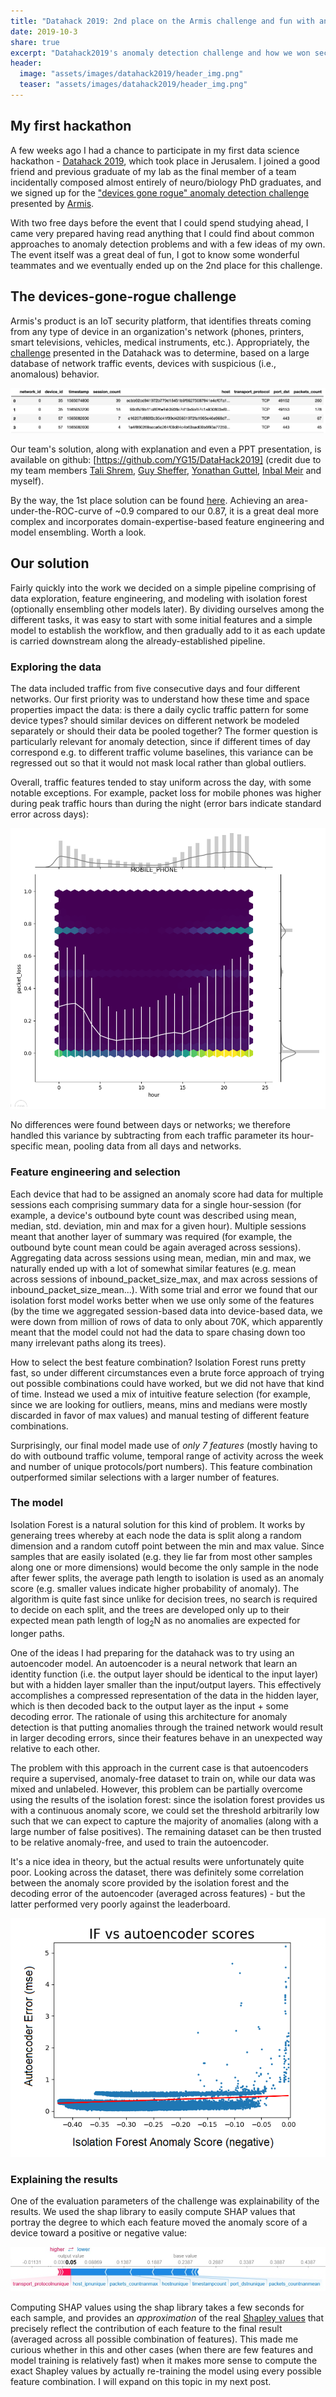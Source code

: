 ```yaml
---
title: "Datahack 2019: 2nd place on the Armis challenge and fun with anomaly detection"
date: 2019-10-3
share: true
excerpt: "Datahack2019's anomaly detection challenge and how we won second place by keepin' it simple"
header:
  image: "assets/images/datahack2019/header_img.png"
  teaser: "assets/images/datahack2019/header_img.png"
---
```


## My first hackathon
A few weeks ago I had a chance to participate in my first data science hackathon - [Datahack 2019](https://www.datahack.org.il/), which took place in Jerusalem. I joined a good friend and previous graduate of my lab as the final member of a team incidentally composed almost entirely of neuro/biology PhD graduates, and we signed up for the ["devices gone rogue" anomaly detection challenge](https://www.datahack.org.il/challenge/armis-devices-gone-rogue) presented by [Armis](https://www.armis.com/).

With two free days before the event that I could spend studying ahead, I came very prepared having read anything that I could find about common approaches to anomaly detection problems and with a few ideas of my own. The event itself was a great deal of fun, I got to know some wonderful teammates and we eventually ended up on the 2nd place for this challenge.

## The devices-gone-rogue challenge

Armis's product is an IoT security platform, that identifies threats coming from any type of device in an organization's network (phones, printers, smart televisions, vehicles, medical instruments, etc.). Appropriately, the [challenge](https://github.com/armis-security/DataHack2019) presented in the Datahack was to determine, based on a large database of network traffic events, devices with suspicious (i.e., anomalous) behavior.

![sessions image](../assets/images/datahack2019/sessions.png "Taken from https://github.com/armis-security/DataHack2019")

Our team's solution, along with explanation and even a PPT presentation, is available on github: [https://github.com/YG15/DataHack2019] (credit due to my team members [Tali Shrem](https://www.linkedin.com/in/talia-shrem-84a404a9/), [Guy Sheffer](https://www.linkedin.com/in/guy-sheffer-79761634/), [Yonathan Guttel](https://www.linkedin.com/in/yonathan-guttel/), [Inbal Meir](https://www.linkedin.com/in/inbal-meir-177b5516/) and myself).

By the way, the 1st place solution can be found [here](https://github.com/dmarcous/Self-Supervised-Network-Anomaly-Detection?fbclid=IwAR02I0JsfydDS1ud7uHezbw9CbwZWBNROpRTlmY54os0bEmDtV0daw2dfa0). Achieving an area-under-the-ROC-curve of ~0.9 compared to our 0.87, it is a great deal more complex and incorporates domain-expertise-based feature engineering and model ensembling. Worth a look.

## Our solution
Fairly quickly into the work we decided on a simple pipeline comprising of data exploration, feature engineering, and modeling with isolation forest (optionally ensembling other models later). By dividing ourselves among the different tasks, it was easy to start with some initial features and a simple model to establish the workflow, and then gradually add to it as each update is carried downstream along the already-established pipeline.

### Exploring the data
The data included traffic from five consecutive days and four different networks. Our first priority was to understand how these time and space properties impact the data: is there a daily cyclic traffic pattern for some device types? should similar devices on different network be modeled separately or should their data be pooled together? The former question is particularly relevant for anomaly detection, since if different times of day correspond e.g. to different traffic volume baselines, this variance can be regressed out so that it would not mask local rather than global outliers.  

Overall, traffic features tended to stay uniform across the day, with some notable exceptions. For example, packet loss for mobile phones was higher during peak traffic hours than during the night (error bars indicate standard error across days):

![mobile phone packet loss over time](../assets/images/datahack2019/mobile_packet_loss.png)

No differences were found between days or networks; we therefore handled this variance by subtracting from each traffic parameter its hour-specific mean, pooling data from all days and networks.

### Feature engineering and selection

Each device that had to be assigned an anomaly score had data for multiple sessions each comprising summary data for a single hour-session (for example, a device's outbound byte count was described using mean, median, std. deviation, min and max for a given hour). Multiple sessions meant that another layer of summary was required (for example, the outbound byte count mean could be again averaged across sessions). Aggregating data across sessions using mean, median, min and max, we naturally ended up with a lot of somewhat similar features (e.g. mean across sessions of inbound_packet_size_max, and max across sessions of inbound_packet_size_mean...). With some trial and error we found that our isolation forst model works better when we use only some of the features (by the time we aggregated session-based data into device-based data, we were down from million of rows of data to only about 70K, which apparently meant that the model could not had the data to spare chasing down too many irrelevant paths along its trees).

How to select the best feature combination? Isolation Forest runs pretty fast, so under different circumstances even a brute force approach of trying out possible combinations could have worked, but we did not have that kind of time. Instead we used a mix of intuitive feature selection (for example, since we are looking for outliers, means, mins and medians were mostly discarded in favor of max values) and manual testing of different feature combinations.

Surprisingly, our final model made use of _only 7 features_ (mostly having to do with outbound traffic volume, temporal range of activity across the week and number of unique protocols/port numbers). This feature combination outperformed similar selections with a larger number of features.

### The model

Isolation Forest is a natural solution for this kind of problem. It works by generaing trees whereby at each node the data is split along a random dimension and a random cutoff point between the min and max value. Since samples that are easily isolated (e.g. they lie far from most other samples along one or more dimensions) would become the only sample in the node after fewer splits, the average path length to isolation is used as an anomaly score (e.g. smaller values indicate higher probability of anomaly). The algorithm is quite fast since unlike for decision trees, no search is required to decide on each split, and the trees are developed only up to their expected mean path length of log<sub>2</sub>N as no anomalies are expected for longer paths.

One of the ideas I had preparing for the datahack was to try using an autoencoder model. An autoencoder is a neural network that learn an identity function (i.e. the output layer should be identical to the input layer) but with a hidden layer smaller than the input/output layers. This effectively accomplishes a compressed representation of the data in the hidden layer, which is then decoded back to the output layer as the input + some decoding error. The rationale of using this architecture for anomaly detection is that putting anomalies through the trained network would result in larger decoding errors, since their features behave in an unexpected way relative to each other.

The problem with this approach in the current case is that autoencoders require a supervised, anomaly-free dataset to train on, while our data was mixed and unlabeled. However, this problem can be partially overcome using the results of the isolation forest: since the isolation forest provides us with a continuous anomaly score, we could set the threshold arbitrarily low such that we can expect to capture the majority of anomalies (along with a large number of false positives). The remaining dataset can be then trusted to be relative anomaly-free, and used to train the autoencoder.

It's a nice idea in theory, but the actual results were unfortunately quite poor. Looking across the dataset, there was definitely some correlation between the anomaly score provided by the isolation forest and the decoding error of the autoencoder (averaged across features) - but the latter performed very poorly against the leaderboard.

![IF vs AE scores](../assets/images/datahack2019/if_ae_corr.png)

### Explaining the results

One of the evaluation parameters of the challenge was explainability of the results. We used the shap library to easily compute SHAP values that portray the degree to which each feature moved the anomaly score of a device toward a positive or negative value:

![shap values](../assets/images/datahack2019/shap_values.png "a rogue PC...")

Computing SHAP values using the shap library takes a few seconds for each sample, and provides an _approximation_ of the real [Shapley values](https://en.wikipedia.org/wiki/Shapley_value) that precisely reflect the contribution of each feature to the final result (averaged across all possible combination of features). This made me curious whether in this and other cases (when there are few features and model training is relatively fast) when it makes more sense to compute the exact Shapley values by actually re-training the model using every possible feature combination. I will expand on this topic in my next post.
